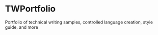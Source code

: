 # TWPortfolio
Portfolio of technical writing samples, controlled language creation, style guide, and more
